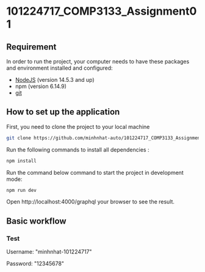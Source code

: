 # 101224717_COMP3133_Assignment01

## Requirement

In order to run the project, your computer needs to have these packages and environment installed and configured:
- [NodeJS](https://choosealicense.com/licenses/mit/) (version 14.5.3 and up)
- npm (version 6.14.9)
- [git](https://git-scm.com/downloads)

## How to set up the application
First, you need to clone the project to your local machine

```bash
git clone https://github.com/minhnhat-auto/101224717_COMP3133_Assignment01.git
``` 

Run the following commands to install all dependencies :

```bash
npm install
```

Run the command below command to start the project in development mode:
```bash
npm run dev
```

Open http://localhost:4000/graphql your browser to see the result.

## Basic workflow
### Test

Username: "minhnhat-101224717"

Password: "12345678"
